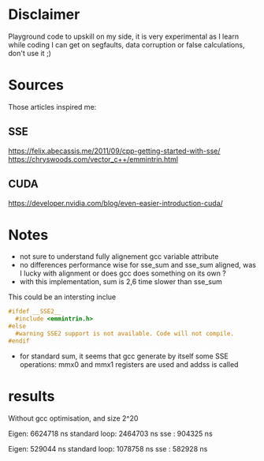 # Disclaimer

Playground code to upskill on my side, it is very experimental
as I learn while coding I can get on segfaults, data corruption
or false calculations, don't use it ;)

# Sources

Those articles inspired me:

## SSE

https://felix.abecassis.me/2011/09/cpp-getting-started-with-sse/
https://chryswoods.com/vector_c++/emmintrin.html

## CUDA

https://developer.nvidia.com/blog/even-easier-introduction-cuda/


# Notes

* not sure to understand fully alignement gcc variable attribute
* no differences performance wise for sse_sum and sse_sum aligned, was I lucky with alignment 
or does gcc does something on its own ?
* with this implementation, sum is 2,6 time slower than sse_sum

This could be an intersting inclue

```cpp
#ifdef __SSE2__
  #include <emmintrin.h>
#else
  #warning SSE2 support is not available. Code will not compile.
#endif
```

* for standard sum, it seems that gcc generate by itself some SSE operations:
mmx0 and mmx1 registers are used
and addss is called

# results

Without gcc optimisation, and size 2^20

Eigen:         6624718 ns
standard loop: 2464703 ns
sse          :  904325 ns

Eigen:          529044 ns
standard loop: 1078758 ns
sse          :  582928 ns